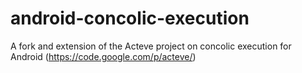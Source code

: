 android-concolic-execution
==========================

A fork and extension of the Acteve project on concolic execution for Android (https://code.google.com/p/acteve/)

